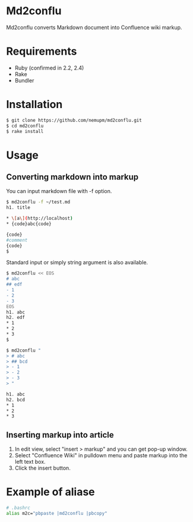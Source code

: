 # Md2conflu

Md2conflu converts Markdown document into Confluence wiki markup.

# Requirements

- Ruby (confirmed in 2.2, 2.4)
- Rake
- Bundler

# Installation

```sh
$ git clone https://github.com/nemupm/md2conflu.git
$ cd md2conflu
$ rake install
```

# Usage

## Converting markdown into markup

You can input markdown file with -f option. 

```sh
$ md2conflu -f ~/test.md
h1. title

* \[a\](http://localhost)
* {code}abc{code}

{code}
#comment
{code}
$
```

Standard input or simply string argument is also available.

```sh
$ md2conflu << EOS
# abc
## edf
- 1
- 2
- 3
EOS
h1. abc
h2. edf
* 1
* 2
* 3
$
```

```sh
$ md2conflu "
> # abc
> ## bcd
> - 1
> - 2
> - 3
> "

h1. abc
h2. bcd
* 1
* 2
* 3
```

## Inserting markup into article

1. In edit view, select "insert > markup" and you can get pop-up window.
2. Select "Confluence Wiki" in pulldown menu and paste markup into the left text box.
3. Click the insert button.

# Example of aliase

```sh
# .bashrc
alias m2c="pbpaste |md2conflu |pbcopy"
```
